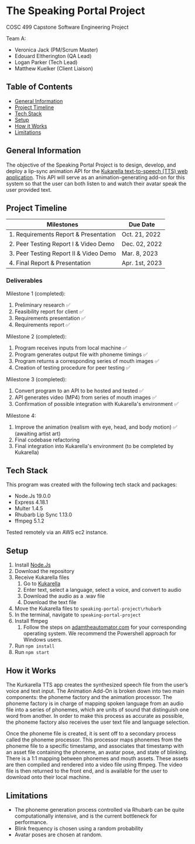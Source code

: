 # The Speaking Portal Project

COSC 499 Capstone Software Engineering Project

Team A:

- Veronica Jack (PM/Scrum Master)
- Edouard Eltherington (QA Lead)
- Logan Parker (Tech Lead)
- Matthew Kuelker (Client Liaison)

## Table of Contents

- [General Information](#general-information)
- [Project Timeline](#project-timeline)
- [Tech Stack](#tech-stack)
- [Setup](#setup)
- [How it Works](#how-it-works)
- [Limitations](#limitations)

## General Information

The objective of the Speaking Portal Project is to design, develop, and deploy a lip-sync animation API for the
[Kukarella text-to-speech (TTS) web application](https://www.kukarella.com/). This API will serve as an
animation-generating add-on for this system so that the user can both listen to and watch their avatar speak the user
provided text.

## Project Timeline

| Milestones                             | Due Date      |
|----------------------------------------|---------------|
| 1. Requirements Report & Presentation  | Oct. 21, 2022 |
| 2. Peer Testing Report I & Video Demo  | Dec. 02, 2022 |
| 3. Peer Testing Report II & Video Demo | Mar. 8, 2023 |
| 4. Final Report & Presentation         | Apr. 1st, 2023 |

### Deliverables

Milestone 1 (completed):

1. Preliminary research ✅
2. Feasibility report for client ✅
3. Requirements presentation ✅
4. Requirements report ✅

Milestone 2 (completed):

1. Program receives inputs from local machine ✅
2. Program generates output file with phoneme timings ✅
3. Program returns a corresponding series of mouth images ✅
4. Creation of testing procedure for peer testing ✅

Milestone 3 (completed):

1. Convert program to an API to be hosted and tested ✅
2. API generates video (MP4) from series of mouth images ✅
3. Confirmation of possible integration with Kukarella's environment ✅

Milestone 4:

1. Improve the animation (realism with eye, head, and body motion) ✅ (awaiting artist art)
2. Final codebase refactoring
3. Final integration into Kukarella's environment (to be completed by Kukarella)

## Tech Stack

This program was created with the following tech stack and packages:

- Node.Js 19.0.0
- Express 4.18.1
- Multer 1.4.5
- Rhubarb Lip Sync 1.13.0
- ffmpeg 5.1.2

Tested remotely via an AWS ec2 instance.


## Setup

1. Install [Node.Js](https://nodejs.org/en/)
2. Download the repository
3. Receive Kukarella files
    1. Go to [Kukarella](https://www.kukarella.com/)
    2. Enter text, select a language, select a voice, and convert to audio
    3. Download the audio as a .wav file
    4. Download the text file
4. Move the Kukarella files to `speaking-portal-project\rhubarb`
5. In the terminal, navigate to `speaking-portal-project`
6. Install ffmpeg
   1. Follow the steps on [adamtheautomator.com](https://adamtheautomator.com/install-ffmpeg/) for your corresponding
   operating system. We recommend the Powershell approach for Windows users.
7. Run `npm install`
8. Run `npm start`

## How it Works

The Kurkarella TTS app creates the synthesized speech file from the user’s voice and text input. The Animation Add-On
is broken down into two main components: the phoneme factory and the animation processor. The phoneme factory is in
charge of mapping spoken language from an audio file into a series of phonemes, which are units of sound that
distinguish one word from another. In order to make this process as accurate as possible, the phoneme factory also
receives the user text file and language selection.

Once the phoneme file is created, it is sent off to a secondary process called the phoneme processor. This processor maps phonemes from the phoneme file 
to a specific timestamp, and associates that timestamp with an asset file containing the phoneme, an avatar pose, and state of blinking. There is a 1:1 
mapping between phonemes and mouth assets. These assets are then compiled and rendered into a video file using ffmpeg. The video file is then returned to 
the front end, and is available for the user to download onto their local machine.

## Limitations

- The phoneme generation process controlled via Rhubarb can be quite computationally intensive, and is the current bottleneck for performance.
- Blink frequency is chosen using a random probability
- Avatar poses are chosen at random.
